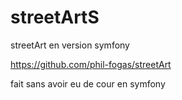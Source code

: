 # streetArtS
streetArt en version symfony

https://github.com/phil-fogas/streetArt

fait sans avoir eu de cour en symfony
